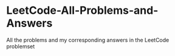 # LeetCode-All-Problems-and-Answers
All the problems and my corresponding answers in the LeetCode problemset
